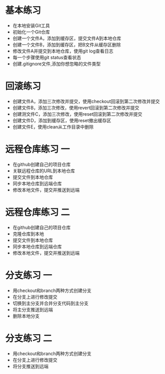 # 基本练习 
- 在本地安装Git工具
- 初始化一个Git仓库
- 创建一个文件A，添加到缓存区，提交文件A到本地仓库
- 创建一个文件B，添加到缓存区，把B文件从缓存区删除
- 修改文件A并提交到本地仓库，使用git log查看日志
- 每一个步骤使用git status查看状态
- 创建.gitignore文件,添加你想忽略的文件类型

# 回滚练习
- 创建文件A，添加三次修改并提交，使用checkout回滚到第二次修改并提交
- 创建文件B，添加三次修改，使用revert回滚到第二次修改并提交
- 创建测文件C，添加三次修改，使用reset回滚到第二次修改并提交
- 创建文件D，添加到缓存区，使用reset撤出缓存区
- 创建文件E，使用clean从工作目录中删除

# 远程仓库练习 一
- 在github创建自己的项目仓库
- 关联远程仓库的URL到本地仓库
- 提交文件到本地仓库
- 同步本地仓库到远端仓库
- 修改本地文件，提交并推送到远端

# 远程仓库练习 二
- 在github创建自己的项目仓库
- 克隆仓库到本地
- 提交文件到本地仓库
- 同步本地仓库到远端仓库
- 修改本地文件，提交并推送到远端

# 分支练习 一
- 用checkout和branch两种方式创建分支
- 在分支上进行修改提交
- 切换到主分支并合并分支代码到主分支
- 将主分支推送到远端
- 删除本地分支

# 分支练习 二
- 用checkout和branch两种方式创建分支
- 在分支上进行修改提交
- 将分支推送到远端
